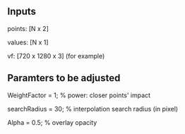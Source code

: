 ## Inputs
points: [N x 2]

values: [N x 1]

vf: [720 x 1280 x 3] (for example)

## Paramters to be adjusted

WeightFactor = 1; % power: closer points' impact

searchRadius = 30; % interpolation search radius (in pixel)

Alpha = 0.5; % overlay opacity
